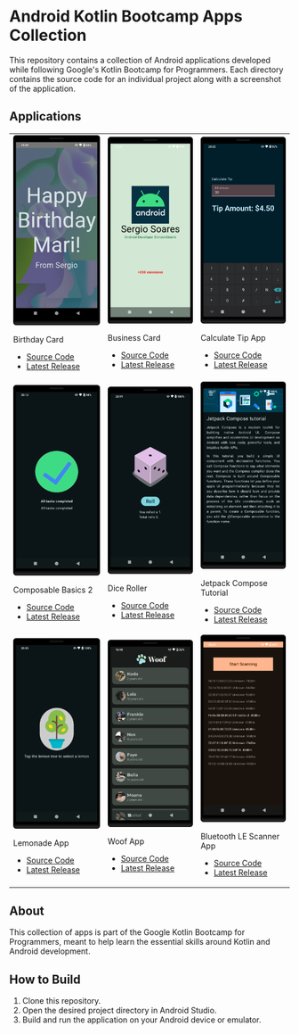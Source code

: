 # Android Kotlin Bootcamp Apps Collection

This repository contains a collection of Android applications developed while following Google's Kotlin Bootcamp for Programmers. Each directory contains the source code for an individual project along with a screenshot of the application.

## Applications

<table>
  <tr>
    <td>
      <a href="birthday_card">
        <img src="birthday_card/Screenshot.png" alt="Birthday Card" style="width: 200px;"/>
      </a>
      <p>Birthday Card</p>
      <ul>
        <li><a href="birthday_card">Source Code</a></li>
        <li><a href="https://github.com/SoaresPT/AndroidBasics/releases/tag/birthdaycard">Latest Release</a></li>
      </ul>
    </td>
    <td>
      <a href="business_card">
        <img src="business_card/Screenshot.png" alt="Business Card" style="width: 200px;"/>
      </a>
      <p>Business Card</p>
      <ul>
        <li><a href="business_card">Source Code</a></li>
        <li><a href="https://github.com/SoaresPT/AndroidBasics/releases/tag/BusinessCard">Latest Release</a></li>
      </ul>
    </td>
    <td>
      <a href="calculate_tip_app">
        <img src="calculate_tip_app/Screenshot.png" alt="Calculate Tip App" style="width: 200px;"/>
      </a>
      <p>Calculate Tip App</p>
      <ul>
        <li><a href="calculate_tip_app">Source Code</a></li>
        <li><a href="https://github.com/SoaresPT/AndroidBasics/releases/tag/CalcuateTip">Latest Release</a></li>
      </ul>
    </td>
  </tr>
  <tr>
    <td>
      <a href="composable_basics_2">
        <img src="composable_basics_2/Screenshot.png" alt="Composable Basics 2" style="width: 200px;"/>
      </a>
      <p>Composable Basics 2</p>
      <ul>
        <li><a href="composable_basics_2">Source Code</a></li>
        <li><a href="https://github.com/SoaresPT/AndroidBasics/releases/tag/ComposableBasics2">Latest Release</a></li>
      </ul>
    </td>
    <td>
      <a href="dice_roller">
        <img src="dice_roller/Screenshot.png" alt="Dice Roller" style="width: 200px;"/>
      </a>
      <p>Dice Roller</p>
      <ul>
        <li><a href="dice_roller">Source Code</a></li>
        <li><a href="https://github.com/SoaresPT/AndroidBasics/releases/tag/DiceRoller">Latest Release</a></li>
      </ul>
    </td>
    <td>
      <a href="jetpack_compose_tutorial">
        <img src="jetpack_compose_tutorial/Screenshot.png" alt="Jetpack Compose Tutorial" style="width: 200px;"/>
      </a>
      <p>Jetpack Compose Tutorial</p>
      <ul>
        <li><a href="jetpack_compose_tutorial">Source Code</a></li>
        <li><a href="https://github.com/SoaresPT/AndroidBasics/releases/tag/ComposableBasics1">Latest Release</a></li>
      </ul>
    </td>
  </tr>
  <tr>
    <td>
      <a href="lemonade_app">
        <img src="lemonade_app/Screenshot.png" alt="Lemonade App" style="width: 200px;"/>
      </a>
      <p>Lemonade App</p>
      <ul>
        <li><a href="lemonade_app">Source Code</a></li>
        <li><a href="https://github.com/SoaresPT/AndroidBasics/releases/tag/Lemonade">Latest Release</a></li>
      </ul>
    </td>
    <td>
      <a href="woof">
        <img src="woof/Screenshot.png" alt="Woof App" style="width: 200px;"/>
      </a>
      <p>Woof App</p>
      <ul>
        <li><a href="woof">Source Code</a></li>
        <li><a href="https://github.com/SoaresPT/AndroidBasics/releases/tag/Woof">Latest Release</a></li>
      </ul>
    </td>
    <td>
      <a href="BluetoothLEScanner">
        <img src="BluetoothLEScanner/Screenshot.png" alt="Bluetooth LE Scanner App" style="width: 200px;"/>
      </a>
      <p>Bluetooth LE Scanner App</p>
      <ul>
        <li><a href="BluetoothLEScanner">Source Code</a></li>
        <li><a href="https://github.com/SoaresPT/AndroidBasics/releases/tag/BluetoothLEScanner">Latest Release</a></li>
      </ul>
    </td>    
  </tr>
</table>

## About
This collection of apps is part of the Google Kotlin Bootcamp for Programmers, meant to help learn the essential skills around Kotlin and Android development.

## How to Build
1. Clone this repository.
2. Open the desired project directory in Android Studio.
3. Build and run the application on your Android device or emulator.
